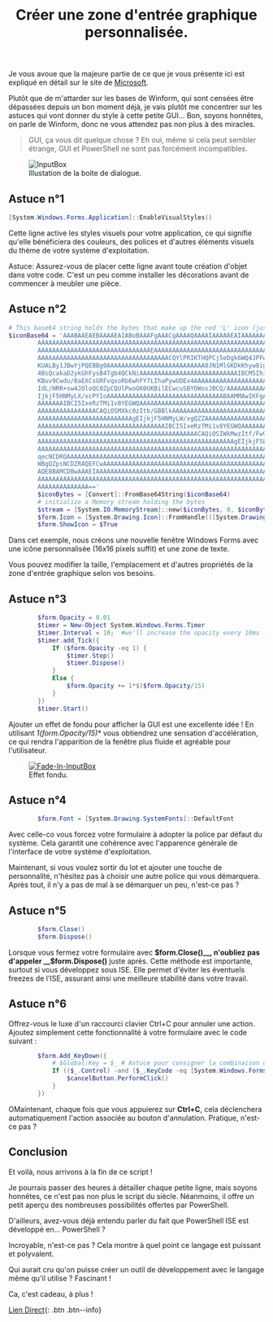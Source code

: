﻿---
title: "Créer une zone d'entrée graphique personnalisée."
excerpt: |
  Apprenez à créer une zone d'entrée graphique personnalisée en utilisant PowerShell et WinForms.

category: PowerShell
classes: wide
comments: true
tags: 
  - PowerShell
  - Winform
  - GUI
  - Tips
header:
  teaser: /assets/images/Invoke-Inputbox.webp
  image_description: "Boite de dialogue en WInForm."
---

Je vous avoue que la majeure partie de ce que je vous présente ici est expliqué en détail sur le site de [Microsoft](https://learn.microsoft.com/fr-fr/powershell/scripting/samples/creating-a-custom-input-box?view=powershell-5.1).

Plutôt que de m'attarder sur les bases de Winform, qui sont censées être dépassées depuis un bon moment déjà, je vais plutôt me concentrer sur les astuces qui vont donner du style à cette petite GUI... Bon, soyons honnêtes, on parle de Winform, donc ne vous attendez pas non plus à des miracles.

> GUI, ça vous dit quelque chose ? Eh oui, même si cela peut sembler étrange, GUI et PowerShell ne sont pas forcément incompatibles.

<figure style="width: 303px" class="align-center">
<img src="{{ site.url }}{{ site.baseurl }}/assets/images/Invoke-Inputbox.webp" alt="InputBox">
  <figcaption>Illustation de la boite de dialogue.</figcaption>
</figure>

## Astuce n°1

```powershell
[System.Windows.Forms.Application]::EnableVisualStyles()
```

Cette ligne active les styles visuels pour votre application, ce qui signifie qu'elle bénéficiera des couleurs, des polices et d'autres éléments visuels du thème de votre système d'exploitation.

Astuce: Assurez-vous de placer cette ligne avant toute création d'objet dans votre code. C'est un peu comme installer les décorations avant de commencer à meubler une pièce.

## Astuce n°2

```powershell
# This base64 string holds the bytes that make up the red 'L' icon (just an example for a 16x16 pixel image)
$iconBase64 = 'AAABAAEAEBAAAAEAIABoBAAAFgAAACgAAAAQAAAAIAAAAAEAIAAAAAAAQAQAAAAAAAAAAAAAAAAA
        AAAAAAAAAAAAAAAAAAAAAAAAAAAAAAAAAAAAAAAAAAAAAAAAAAAAAAAAAAAAAAAAAAAAAAAAAAAA
        AAAAAAAAAAAAAAAAAAAAAAAAAAAAAAAEAAAAAAAAAAAAAAAAAAAAAAAAAAAAAAAAAAAAAAAAAAAA
        AAAAAAAAAAAAAAAAAAAAAAAAAAAAAAAAAAAACQYlPRIKTHQPCj5eDgk6WQ4JPFwMCC9KCQYnPQoG
        KUALBy1JBwYjPQEBBg0AAAAAAAAAAAAAAAAAAAAAAAAAAA0JN1MlGKDkKhyw8igaqvApHLH1Jhme
        4BsQcakaD2ykGhFysB4Tgb4QCkNiAAAAAAAAAAAAAAAAAAAAAAAAAAAIBCM5IhiU0DAgzf8qHLf5
        KBuv9Cwdu/8aEXCsGRFvqxoRb6whFY7LIhaPywUDEx4AAAAAAAAAAAAAAAAAAAAACAQiOSIWkcwy
        IdL/HRR+sw4JOloQC0ZpCQUlPwoGK0UKBilECwcuSBYOWosJBCQ/AAAAAAAAAAAAAAAAAAAAAAgE
        IjkjF5HNMyLX/xcPYIoAAAAAAAAAAAAAAAAAAAAAAAAAAAAAAAABAAMMAwIKFgAAAAAAAAAAAAAA
        AAAAAAAIBCI5IxeRzTMi1v8YEGWQAAAAAAAAAAAAAAAAAAAAAAAAAAAAAAAAAAAAAAAAAAAAAAAA
        AAAAAAAAAAAAAAAACAQiOSMXkc0zItb/GBBlkAAAAAAAAAAAAAAAAAAAAAAAAAAAAAAAAAAAAAAA
        AAAAAAAAAAAAAAAAAAAAAAAAAAgEIjkjF5HNMyLW/xgQZZAAAAAAAAAAAAAAAAAAAAAAAAAAAAAA
        AAAAAAAAAAAAAAAAAAAAAAAAAAAAAAAAAAAIBCI5IxeRzTMi1v8YEGWQAAAAAAAAAAAAAAAAAAAA
        AAAAAAAAAAAAAAAAAAAAAAAAAAAAAAAAAAAAAAAAAAAACAQiOSIWkMwzItf/Fw9mkgAAAAAAAAAA
        AAAAAAAAAAAAAAAAAAAAAAAAAAAAAAAAAAAAAAAAAAAAAAAAAAAAAAgEIjkjF5LOMyHW/xYPYYsA
        AAAAAAAAAAAAAAAAAAAAAAAAAAAAAAAAAAAAAAAAAAAAAAAAAAAAAAAAAAAAAAANCThTKhuu9ykZ
        qecNCDRQAAAAAAAAAAAAAAAAAAAAAAAAAAAAAAAAAAAAAAAAAAAAAAAAAAAAAAAAAAABAQEEDQg1
        WBgQZpsNCDZRAQEFCwAAAAAAAAAAAAAAAAAAAAAAAAAAAAAAAAAAAAAAAAAAAAAAAAAAAAAAAAAA
        AQEBBAMCDBwAAAEIAAAAAAAAAAAAAAAAAAAAAAAAAAAAAAAAAAAAAAAAAAAAAAAAAAAAAAAAAAAA
        AAAAAAAAAAAAAAAAAAAAAAAAAAAAAAAAAAAAAAAAAAAAAAAAAAAAAAAAAAAAAAAAAAAAAAAAAAAA
        AAAAAAAAAAAAAA=='
        $iconBytes = [Convert]::FromBase64String($iconBase64)
        # initialize a Memory stream holding the bytes
        $stream = [System.IO.MemoryStream]::new($iconBytes, 0, $iconBytes.Length)
        $form.Icon = [System.Drawing.Icon]::FromHandle(([System.Drawing.Bitmap]::new($stream).GetHIcon()))
        $form.ShowIcon = $True
```

Dans cet exemple, nous créons une nouvelle fenêtre Windows Forms avec une icône personnalisée (16x16 pixels suffit) et une zone de texte.

Vous pouvez modifier la taille, l'emplacement et d'autres propriétés de la zone d'entrée graphique selon vos besoins.

## Astuce n°3

```powershell
        $form.Opacity = 0.01
        $timer = New-Object System.Windows.Forms.Timer
        $timer.Interval = 10;  #we'll increase the opacity every 10ms
        $timer.add_Tick({
            If ($form.Opacity -eq 1) {
                $timer.Stop()
                $timer.Dispose()
            }
            Else {
                $form.Opacity += 1*$($form.Opacity/15)
            }
        })
        $timer.Start()
```

Ajouter un effet de fondu pour afficher la GUI est une excellente idée ! En utilisant **1*$($form.Opacity/15)**  vous obtiendrez une sensation d'accélération, ce qui rendra l'apparition de la fenêtre plus fluide et agréable pour l'utilisateur.

<figure style="width: 303px" class="align-center">
	<a href="{{ site.url }}{{ site.baseurl }}/assets/images/Invoke-InputBox.gif"><img src="{{ site.url }}{{ site.baseurl }}/assets/images/Invoke-InputBox.gif" alt="Fade-In-InputBox"></a>
  <figcaption>Effet fondu.</figcaption>
</figure>


## Astuce n°4

```powershell
        $form.Font = [System.Drawing.SystemFonts]::DefaultFont
```

Avec celle-co vous forcez votre formulaire à adopter la police par défaut du système. Cela garantit une cohérence avec l'apparence générale de l'interface de votre système d'exploitation.

Maintenant, si vous voulez sortir du lot et ajouter une touche de personnalité, n'hésitez pas à choisir une autre police qui vous démarquera. Après tout, il n'y a pas de mal à se démarquer un peu, n'est-ce pas ?

## Astuce n°5

```powershell
        $form.Close()
        $form.Dispose()
```

Lorsque vous fermez votre formulaire avec __$form.Close()__, n'oubliez pas d'appeler __$form.Dispose()__ juste après. Cette méthode est importante, surtout si vous développez sous ISE. Elle permet d'éviter les éventuels freezes de l'ISE, assurant ainsi une meilleure stabilité dans votre travail.

## Astuce n°6

Offrez-vous le luxe d'un raccourci clavier Ctrl+C pour annuler une action. Ajoutez simplement cette fonctionnalité à votre formulaire avec le code suivant :

```powershell
        $form.Add_KeyDown({
            # $Global:Key = $_ # Astuce pour consigner la combinaison de touche dans une variable
            If (($_.Control) -and ($_.KeyCode -eq [System.Windows.Forms.Keys]::C)) {
                $cancelButton.PerformClick()
            }
        })
```

OMaintenant, chaque fois que vous appuierez sur __Ctrl+C__, cela déclenchera automatiquement l'action associée au bouton d'annulation. Pratique, n'est-ce pas ?

## Conclusion

Et voilà, nous arrivons à la fin de ce script !

Je pourrais passer des heures à détailler chaque petite ligne, mais soyons honnêtes, ce n'est pas non plus le script du siècle. Néanmoins, il offre un petit aperçu des nombreuses possibilités offertes par PowerShell.

D'ailleurs, avez-vous déjà entendu parler du fait que PowerShell ISE est développé en... PowerShell ?

Incroyable, n'est-ce pas ? Cela montre à quel point ce langage est puissant et polyvalent.

Qui aurait cru qu'on puisse créer un outil de développement avec le langage même qu'il utilise ? Fascinant !

Ca, c'est cadeau, à plus !

[Lien Direct](https://github.com/MickaelRoy/Cmdlets/tree/main/Invoke-InputBox){: .btn .btn--info}


